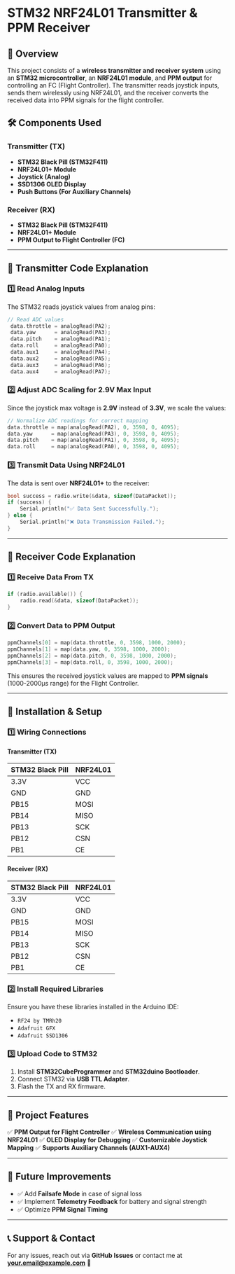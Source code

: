 # STM32 NRF24L01 Transmitter & PPM Receiver

## 📌 Overview
This project consists of a **wireless transmitter and receiver system** using an **STM32 microcontroller**, an **NRF24L01 module**, and **PPM output** for controlling an FC (Flight Controller). The transmitter reads joystick inputs, sends them wirelessly using NRF24L01, and the receiver converts the received data into PPM signals for the flight controller.

## 🛠 Components Used
### **Transmitter (TX)**
- **STM32 Black Pill (STM32F411)**
- **NRF24L01+ Module**
- **Joystick (Analog)**
- **SSD1306 OLED Display**
- **Push Buttons (For Auxiliary Channels)**

### **Receiver (RX)**
- **STM32 Black Pill (STM32F411)**
- **NRF24L01+ Module**
- **PPM Output to Flight Controller (FC)**

---
## 🔧 **Transmitter Code Explanation**
### **1️⃣ Read Analog Inputs**
The STM32 reads joystick values from analog pins:
```cpp
// Read ADC values
 data.throttle = analogRead(PA2);
 data.yaw      = analogRead(PA3);
 data.pitch    = analogRead(PA1);
 data.roll     = analogRead(PA0);
 data.aux1     = analogRead(PA4);
 data.aux2     = analogRead(PA5);
 data.aux3     = analogRead(PA6);
 data.aux4     = analogRead(PA7);
```

### **2️⃣ Adjust ADC Scaling for 2.9V Max Input**
Since the joystick max voltage is **2.9V** instead of **3.3V**, we scale the values:
```cpp
// Normalize ADC readings for correct mapping
data.throttle = map(analogRead(PA2), 0, 3598, 0, 4095);
data.yaw      = map(analogRead(PA3), 0, 3598, 0, 4095);
data.pitch    = map(analogRead(PA1), 0, 3598, 0, 4095);
data.roll     = map(analogRead(PA0), 0, 3598, 0, 4095);
```

### **3️⃣ Transmit Data Using NRF24L01**
The data is sent over **NRF24L01+** to the receiver:
```cpp
bool success = radio.write(&data, sizeof(DataPacket));
if (success) {
    Serial.println("✅ Data Sent Successfully.");
} else {
    Serial.println("❌ Data Transmission Failed.");
}
```

---
## 🔧 **Receiver Code Explanation**
### **1️⃣ Receive Data From TX**
```cpp
if (radio.available()) {
    radio.read(&data, sizeof(DataPacket));
}
```

### **2️⃣ Convert Data to PPM Output**
```cpp
ppmChannels[0] = map(data.throttle, 0, 3598, 1000, 2000);
ppmChannels[1] = map(data.yaw, 0, 3598, 1000, 2000);
ppmChannels[2] = map(data.pitch, 0, 3598, 1000, 2000);
ppmChannels[3] = map(data.roll, 0, 3598, 1000, 2000);
```
This ensures the received joystick values are mapped to **PPM signals** (1000-2000μs range) for the Flight Controller.

---
## 📌 **Installation & Setup**
### **1️⃣ Wiring Connections**
#### **Transmitter (TX)**
| STM32 Black Pill | NRF24L01 |
|------------------|----------|
| 3.3V            | VCC      |
| GND             | GND      |
| PB15            | MOSI     |
| PB14            | MISO     |
| PB13            | SCK      |
| PB12            | CSN      |
| PB1             | CE       |

#### **Receiver (RX)**
| STM32 Black Pill | NRF24L01 |
|------------------|----------|
| 3.3V            | VCC      |
| GND             | GND      |
| PB15            | MOSI     |
| PB14            | MISO     |
| PB13            | SCK      |
| PB12            | CSN      |
| PB1             | CE       |

### **2️⃣ Install Required Libraries**
Ensure you have these libraries installed in the Arduino IDE:
- `RF24 by TMRh20`
- `Adafruit GFX`
- `Adafruit SSD1306`

### **3️⃣ Upload Code to STM32**
1. Install **STM32CubeProgrammer** and **STM32duino Bootloader**.
2. Connect STM32 via **USB TTL Adapter**.
3. Flash the TX and RX firmware.

---
## 🎯 **Project Features**
✅ **PPM Output for Flight Controller**
✅ **Wireless Communication using NRF24L01**
✅ **OLED Display for Debugging**
✅ **Customizable Joystick Mapping**
✅ **Supports Auxiliary Channels (AUX1-AUX4)**

---
## 📌 **Future Improvements**
- ✅ Add **Failsafe Mode** in case of signal loss
- ✅ Implement **Telemetry Feedback** for battery and signal strength
- ✅ Optimize **PPM Signal Timing**

---
## 📞 **Support & Contact**
For any issues, reach out via **GitHub Issues** or contact me at **your.email@example.com** 🚀

